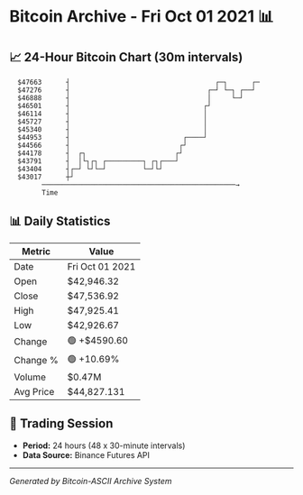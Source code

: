 # Bitcoin Archive - Fri Oct 01 2021 📊

## 📈 24-Hour Bitcoin Chart (30m intervals)

```
  $47663      ┤                                    ┌─┐      ┌─ 
  $47276      ┤                                  ┌─┘ └─┐ ┌──┘  
  $46888      ┤                                  │     └─┘     
  $46501      ┤                                 ┌┘             
  $46114      ┤                                 │              
  $45727      ┤                                 │              
  $45340      ┤                                 │              
  $44953      ┤                            ┌────┘              
  $44566      ┤                           ┌┘                   
  $44178      ┤  ┌┐                      ┌┘                    
  $43791      ┤  │└┐┌┐ ┌─────────┐ ┌┐┌───┘                     
  $43404      ┤┌─┘ └┘└─┘         └─┘└┘                         
  $43017      ┼┘                                               
        ────────────────────────────────────────────────→
        Time
```

## 📊 Daily Statistics

| Metric | Value |
|--------|-------|
| Date | Fri Oct 01 2021 |
| Open | $42,946.32 |
| Close | $47,536.92 |
| High | $47,925.41 |
| Low | $42,926.67 |
| Change | 🟢 +$4590.60 |
| Change % | 🟢 +10.69% |
| Volume | $0.47M |
| Avg Price | $44,827.131 |

## 📅 Trading Session

- **Period:** 24 hours (48 x 30-minute intervals)
- **Data Source:** Binance Futures API

---
*Generated by Bitcoin-ASCII Archive System*
